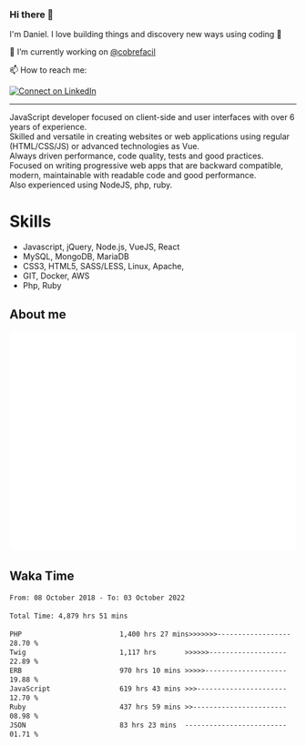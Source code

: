 ### Hi there 👋

I'm Daniel. I love building things and discovery new ways using coding :raised_hands: 

🔭 I’m currently working on [@cobrefacil](https://www.cobrefacil.com.br/)

📫 How to reach me:

[![Connect on LinkedIn](https://img.shields.io/badge/--linkedin?label=LinkedIn&logo=LinkedIn&style=social)](https://www.linkedin.com/in/daniel-cerverizzo/)

---

JavaScript developer focused on client-side and user interfaces with over 6 years of experience.  
Skilled and versatile in creating websites or web applications using regular (HTML/CSS/JS) or advanced technologies as Vue.  
Always driven performance, code quality, tests and good practices.  
 Focused on writing progressive web apps that are backward compatible, modern, maintainable with readable code and good performance.  
Also experienced using NodeJS, php, ruby. 


# Skills

 - Javascript, jQuery, Node.js, VueJS, React
 - MySQL, MongoDB, MariaDB    
 - CSS3, HTML5, SASS/LESS,  Linux, Apache,
 - GIT, Docker, AWS
 - Php, Ruby

## About me

![Metrics](/github-metrics.svg)

## Waka Time

<!--START_SECTION:waka-->

```text
From: 08 October 2018 - To: 03 October 2022

Total Time: 4,879 hrs 51 mins

PHP                        1,400 hrs 27 mins>>>>>>>------------------   28.70 %
Twig                       1,117 hrs       >>>>>>-------------------   22.89 %
ERB                        970 hrs 10 mins >>>>>--------------------   19.88 %
JavaScript                 619 hrs 43 mins >>>----------------------   12.70 %
Ruby                       437 hrs 59 mins >>-----------------------   08.98 %
JSON                       83 hrs 23 mins  -------------------------   01.71 %
```

<!--END_SECTION:waka-->

